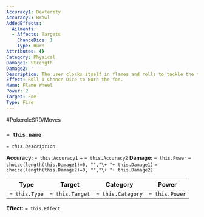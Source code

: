 ```yaml
---
Accuracy1: Dexterity
Accuracy2: Brawl
AddedEffects:
  Ailments:
  - Affects: Targets
    ChanceDice: 1
    Type: Burn
Attributes: {}
Category: Physical
Damage1: Strength
Damage2: ''
Description: The user cloaks itself in flames and rolls to tackle the target.
Effect: Roll 1 Chance Dice to Burn the foe.
Name: Flame Wheel
Power: 2
Target: Foe
Type: Fire
---
```


#PokeroleSRD/Moves

### `= this.name` 
*`= this.Description`*

**Accuracy:** `= this.Accuracy1` + `= this.Accuracy2`
**Damage:** `= this.Power` `= choice(length(this.Damage1)=0, "","\+ "+ this.Damage1)` `= choice(length(this.Damage2)=0, "","\+ "+ this.Damage2)`

| Type          | Target          | Category          | Power          |
| ------------- | --------------- | ----------------  | -------------- |
| `= this.Type` | `= this.Target` | `= this.Category` | `= this.Power` | 

**Effect:** `= this.Effect`